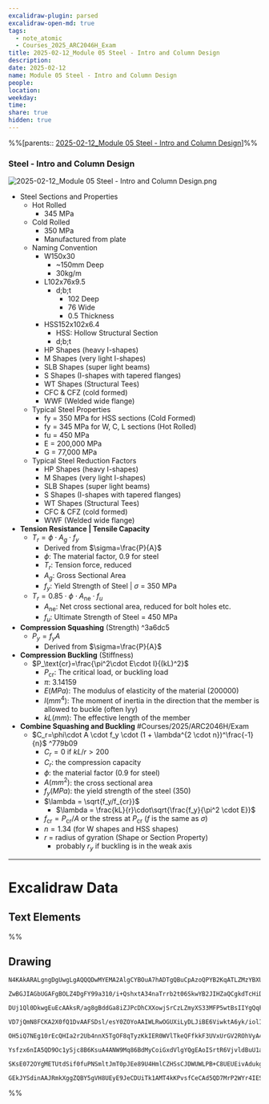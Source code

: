 ```yaml
---
excalidraw-plugin: parsed
excalidraw-open-md: true
tags:
  - note_atomic
  - Courses_2025_ARC2046H_Exam
title: 2025-02-12_Module 05 Steel - Intro and Column Design
description: 
date: 2025-02-12
name: Module 05 Steel - Intro and Column Design
people: 
location: 
weekday: 
time: 
share: true
hidden: true
---
```

%%[parents:: [2025-02-12_Module 05 Steel - Intro and Column Design](index.md)]%%
### Steel - Intro and Column Design

![2025-02-12_Module 05 Steel - Intro and Column Design.png](Periodic%20Notes/Atomic/2025/2025-02-12_Module%2005%20Steel%20-%20Intro%20and%20Column%20Design/2025-02-12_Module%2005%20Steel%20-%20Intro%20and%20Column%20Design.png)

- Steel Sections and Properties
	- Hot Rolled
		- 345 MPa
	- Cold Rolled
		- 350 MPa
		- Manufactured from plate 
	- Naming Convention
		- W150x30
			- ~150mm Deep
			- 30kg/m
		- L102x76x9.5
			- d;b;t
				- 102 Deep
				- 76 Wide
				- 0.5 Thickness
		- HSS152x102x6.4
			- HSS: Hollow Structural Section
			- d;b;t
		- HP Shapes (heavy I-shapes)
		- M Shapes (very light I-shapes)
		- SLB Shapes (super light beams)
		- S Shapes (I-shapes with tapered flanges)
		- WT Shapes (Structural Tees)
		- CFC & CFZ (cold formed)
		- WWF (Welded wide flange)
	- Typical Steel Properties
		- fy = 350 MPa for HSS sections (Cold Formed)
		- fy = 345 MPa for W, C, L sections (Hot Rolled)
		- fu = 450 MPa
		- E = 200,000 MPa
		- G = 77,000 MPa      
	- Typical Steel Reduction Factors
		- HP Shapes (heavy I-shapes)
		- M Shapes (very light I-shapes)
		- SLB Shapes (super light beams)
		- S Shapes (I-shapes with tapered flanges)
		- WT Shapes (Structural Tees)
		- CFC & CFZ (cold formed)
		- WWF (Welded wide flange)
- **Tension Resistance | Tensile Capacity**
	- $T_r=\phi \cdot A_g \cdot f_y$
		- Derived from $\sigma=\frac{P}{A}$
		- $\phi$: The material factor, 0.9 for steel
		- $T_r$: Tension force, reduced
		- $A_g$: Gross Sectional Area
		- $f_y$: Yield Strength of Steel | $\sigma$ = 350 MPa
	- $T_r=0.85 \cdot \phi \cdot A_\text{ne} \cdot f_u$
		- $A_\text{ne}$: Net cross sectional area, reduced for bolt holes etc.
		- $f_u$: Ultimate Strength of Steel = 450 MPa
- **Compression Squashing** (Strength) ^3a6dc5
	- $P_y=f_yA$
		- Derived from $\sigma=\frac{P}{A}$
- **Compression Buckling** (Stiffness)
	- $P_\text{cr}=\frac{\pi^2\cdot E\cdot I}{(kL)^2}$
		- $P_\text{cr}$: The critical load, or buckling load
		- $\pi$: 3.14159
		- $E(MPa)$: The modulus of elasticity of the material (200000)
		- $I(mm^4)$: The moment of inertia in the direction that the member is allowed to buckle (often Iyy)
		- $kL(mm)$: The effective length of the member
- **Combine Squashing and Buckling** #Courses/2025/ARC2046H/Exam
	- $C_r=\phi\cdot A \cdot f_y \cdot (1 + \lambda^{2 \cdot n})^\frac{-1}{n}$ ^779b09
		- $C_r = 0$ if $kL/r > 200$
		- $C_r$: the compression capacity
		 - $\phi$: the material factor (0.9 for steel)
		- $A (mm^2)$: the cross sectional area
		- $f_y(MPa)$: the yield strength of the steel (350)
		- $\lambda = \sqrt{f_y/f_{cr}}$
			- $\lambda = \frac{kL}{r}\cdot\sqrt{\frac{f_y}{\pi^2 \cdot E}}$
		- $f_\text{cr}=P_\text{cr}/A$ or the stress at $P_\text{cr}$  ($f$ is the same as $\sigma$)
		- $n=1.34$ (for W shapes and HSS shapes)
		- $r$ = radius of gyration (Shape or Section Property)
			- probably $r_y$ if buckling is in the weak axis

---

# Excalidraw Data

## Text Elements
%%
## Drawing
```compressed-json
N4KAkARALgngDgUwgLgAQQQDwMYEMA2AlgCYBOuA7hADTgQBuCpAzoQPYB2KqATLZMzYBXUtiRoIACyhQ4zZAHoFAc0JRJQgEYA6bGwC2CgF7N6hbEcK4OCtptbErHALRY8RMpWdx8Q1TdIEfARcZgRmBShcZQUebQA2bQAOGjoghH0EDihmbgBtcDBQMBKIEm4IAHlneIBFSoBHAGsGgGEAVQaAKwARdopNAGZamDYYVJLIWEQK3FJSNip+Usxu

ZwBGJIAGbUGAFgBOLZ4DgFY99a310/i+QshxtA34naTrrb2t06SkwYB2JIHZaQCgkdTcHiDQYJA57H6nHinQZHW6nYFSBCEZTSbgHRJ/eJ7HhJHik+I3RHo6zKYLcLbo5hQBZNBCtNj4NikCoAYnWCD5fImpU0uGwTWUCyEHGIbI5XIkTOszDgcyyUCFkAAZoR8PgAMqwWkSQQeDUQRnMhAAdTBkghDKZbBZBpgRvQJvK6Ml2I44VyaHp9wgbBV2

DUj1Ql0DkwgEuEcAAksR/ag8gBddGa8iZJPcDhCXXowjSrCzLZmyXS33MFP5wtBsIIYgQqF7eLrSHrdGMFjsLhoE7dpisTgAOU4Ym4f2Rg1Jg3WQKDhGYPXSUCb3CZQgQ6M0wmlAFFgplsrWC/h0UI4MRcOvm2h1tO24N4Qdrnt0UQOE08+fP2wxQ3NBNQIMJ0TgNhixyfJ7jAApJhKaMEK2WCM1g+CEMhaF4lheFEWRLZUWBEo8W0AkiRJMkKVO

VD7jQmN8FCKA2X0fQ1DvAAFSDsl/esY0ZOYoAAIWLRwOGUXiLyDLJiBE6ViwktA6yk/iolIKAAEF5kWSQQnvVBlPRGStIWChdNwfSIDmUyzSCPcKCA1AQPwMJCgAX2WYpSnKCQDySABpehSEGABxAAtJIABUwogzUtmwABNVp6AS/yzWmcR0ECbAonE2l0VWJ4eC+bQjlhc59lOP4tnnO4YwjZxZwOGF2z+NseGuEkavRUFiHBNBBiubQeD2ac/n

OH5iQ7NEg10rEcQHIa2r2Ub4nnX5TgOF8qTyzKkIER0WVlTkeQFfkkF3UVxUrGV2ROhVyA4ZVVR4zMdX1Q1MvNdlPQbQ7rVte0/stF03W+00vWEH0/TpdEQ1FcNuCjdE4yvJMU3TTNswQXMlL/JcS0K9BcHWCt92Iaszz40pG309ZrjxS5ARmmMexHfteCSIdezHCdMuKl5TmOGquyXFc10crcdyDPcpWII8MjVKmVNKK8bzvJGnzWn4kj2QY1s/

Ysfzx6nIA5QD9Oc1ySjc8B6KsuA4ANW9Mq86BdMyCoiGxdVlgYQgEAoISrtR6VjvldBuU1aOY6FCBsBEQJsgTdd9ANS1w9O87BT9hP5jVFOMmDsVQ9uuUKkVJ6VST33CnjxOC9TgAxd7Qa+j1m1zhvk9T9OnQBvq7QHLv857jI++dT6Kg7uO85rwv9AAJShyRKdhuu58bjJKlDRGHy2JD69HqAF6bzgoCb3A2PwCMuY37uT+b8+9UIIx+cPzex/0

SKsE072OYgMETUtdSif0fuPNSmltJmT0pJEe89U4HmlCZHSsCJDWUWLPB+C8UEUEivAdukg5hwDjswbACxdQAA1uCEiSNoQi1V1jxBeNcIidcyEUPwAlGhj5kja0GjcQkhE6qQCMGwAw3AvKQHoAQbcSN3LwK3kvcma9jRENICQv2EoSAvzfhCQ+2jiAGgQCQtALNICGIALJsGIAgJBuBNDBEtqBaWpRDGZzQFIiAQl2SWVIMoEUAAKDqfxqC8Ef

GEkJYSdinAAJRmkXggZQBY5gVH8UEyE9JeCDUiTk1AMT4kKPvsfCeCAd5QD7MrP2WYr4IESSWUgClJHSQ4A4pxm5SDbnRNgIgpjUBS3RK0z2aABlBmEFAL8mUpZFNKHYLoCAcrMD1K0uA1jbH2McY5K2rjICigqYwSK4j8DNJjBlae6Qcp9jNAnRkBh8EzBNirM2AEWTOJcjss2TENKXIOUcyS7lwAeToNqYIKZgC2zckAA=
```
%%